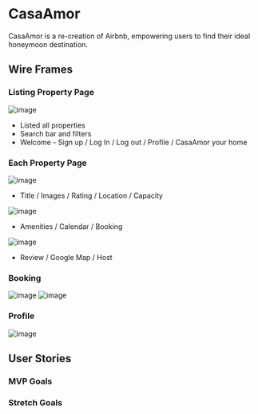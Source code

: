 # CasaAmor
CasaAmor is a re-creation of Airbnb, empowering users to find their ideal honeymoon destination. 

## Wire Frames
### Listing Property Page
![image](https://github.com/jialingye/project3-FrontEnd/assets/122236820/cebf7d36-700d-4833-90d3-9b1ed9da0ca2)
* Listed all properties
* Search bar and filters
* Welcome - Sign up / Log In / Log out / Profile / CasaAmor your home

### Each Property Page
![image](https://github.com/jialingye/project3-FrontEnd/assets/122236820/3026da25-244c-4c85-97d0-7f246deb6739)
* Title / Images / Rating / Location / Capacity

![image](https://github.com/jialingye/project3-FrontEnd/assets/122236820/2f3696fd-e0d7-45bb-8cc5-0f79ff807aed)
* Amenities / Calendar / Booking

![image](https://github.com/jialingye/project3-FrontEnd/assets/122236820/a42064cb-e256-4b4a-9fef-45c47203471a)
* Review / Google Map / Host


### Booking
![image](https://github.com/jialingye/project3-FrontEnd/assets/122236820/0daf4af6-ebd4-49d7-a3cb-057d67a8f598)
![image](https://github.com/jialingye/project3-FrontEnd/assets/122236820/6452f519-c11d-4583-9c8f-bc83bda5379a)

### Profile
![image](https://github.com/jialingye/project3-FrontEnd/assets/122236820/6a452e52-023b-41fb-990b-a4b93840d4d3)



## User Stories
### MVP Goals


### Stretch Goals
